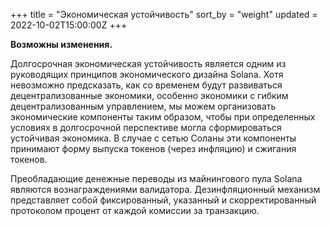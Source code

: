 +++
title = "Экономическая устойчивость"
sort_by = "weight"
updated = 2022-10-02T15:00:00Z
+++

**Возможны изменения.**

Долгосрочная экономическая устойчивость является одним из руководящих принципов экономического дизайна Solana. Хотя невозможно предсказать, как со временем будут развиваться децентрализованные экономики, особенно экономики с гибким децентрализованным управлением, мы можем организовать экономические компоненты таким образом, чтобы при определенных условиях в долгосрочной перспективе могла сформироваться устойчивая экономика. В случае с сетью Соланы эти компоненты принимают форму выпуска токенов \(через инфляцию\) и сжигания токенов.

Преобладающие денежные переводы из майнингового пула Solana являются вознаграждениями валидатора. Дезинфляционный механизм представляет собой фиксированный, указанный и скорректированный протоколом процент от каждой комиссии за транзакцию.
